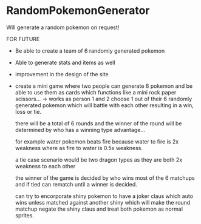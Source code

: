 # RandomPokemonGenerator
Will generate a random pokemon on request!


FOR FUTURE
- Be able to create a team of 6 randomly generated pokemon
- Able to generate stats and items as well
- improvement in the design of the site
- create a mini game where two people can generate 6 pokemon and be able to use them as cards which functions like a mini rock paper scissors...
    -> works as person 1 and 2 choose 1 out of their 6 randomly generated pokemon which will battle with each other resulting in a win, loss or tie.

    there will be a total of 6 rounds and the winner of the round will be determined by who has a winning type advantage...

    for example
    water pokemon beats fire because water to fire is 2x weakness where as fire to water is 0.5x weakness.

    a tie case scenario would be two dragon types as they are both 2x weakness to each other

    the winner of the game is decided by who wins most of the 6 matchups and if tied can rematch until a winner is decided.

    can try to encorporate shiny pokemon to have a joker claus which auto wins unless matched against another shiny which will make the round matchup negate the shiny claus and treat both pokemon as normal sprites.
